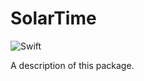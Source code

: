# SolarTime
![Swift](https://github.com/tgymnich/SolarTime/workflows/Swift/badge.svg)

A description of this package.
